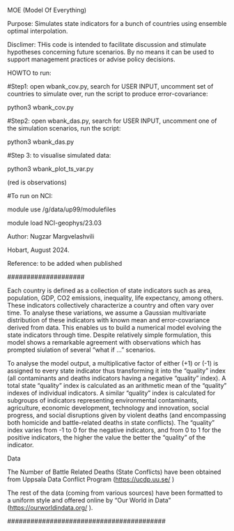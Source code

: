 MOE (Model Of Everything)

Purpose: Simulates state indicators for a bunch of countries using ensemble optimal interpolation.

Disclimer: THis code is intended to facilitate discussion and stimulate hypotheses concerning future scenarios.
By no means it can be used to support management practices or advise policy decisions.

HOWTO to run:

#Step1:  open wbank_cov.py, search for USER INPUT, uncomment set of countries to simulate over, run the script to produce error-covariance:

python3 wbank_cov.py 

#Step2:  open wbank_das.py, search for USER INPUT, uncomment one of the simulation scenarios, run the script:

python3 wbank_das.py

#Step 3:  to visualise simulated data:

python3 wbank_plot_ts_var.py

(red is observations)

#To run on NCI:

module use /g/data/up99/modulefiles

module load NCI-geophys/23.03

 

Author: Nugzar Margvelashvili

Hobart, August 2024.

 
Reference: to be added when published

####################

Each country is defined as a collection of state indicators such as area, population, GDP, CO2 emissions, inequality, life expectancy, among others. These indicators collectively characterize a country and often vary over time. To analyse these variations, we assume a Gaussian multivariate distribution of these indicators with known mean and error-covariance derived from data. This enables us to build a numerical model evolving the state indicators through time. Despite relatively simple formulation, this model shows a remarkable agreement with observations which has prompted siulation of several “what if …” scenarios.

To analyse the model output, a multiplicative factor of either (+1) or (-1) is assigned to every state indicator thus transforming it into the “quality” index (all contaminants and deaths indicators having a negative “quality” index).  A total state “quality” index is calculated as an arithmetic mean of the “quality” indexes of individual indicators. A similar “quality” index is calculated for subgroups of indicators representing environmental contaminants, agriculture, economic development, technology and innovation, social progress, and social disruptions given by violent deaths (and encompassing both homicide and battle-related deaths in state conflicts). The “quality” index varies from -1 to 0 for the negative indicators, and from 0 to 1 for the positive indicators, the higher the value the better the “quality” of the indicator.


Data

The Number of Battle Related Deaths (State Conflicts) have been obtained from Uppsala Data Conflict Program
(https://ucdp.uu.se/ )

The rest of the data (coming from various sources) have been formatted to a uniform style and offered online by “Our World in Data” (https://ourworldindata.org/ ). 

#########################################
